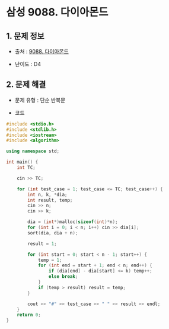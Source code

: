 # 삼성 9088. 다이아몬드

## 1. 문제 정보

- 출처 : [9088. 다이아몬드](https://swexpertacademy.com/main/code/problem/problemDetail.do?contestProbId=AW7Oktj6WMQDFAWY)

- 난이도 : D4

## 2. 문제 해결

- 문제 유형 : 단순 반복문

- 코드
```c++
#include <stdio.h>
#include <stdlib.h>
#include <iostream>
#include <algorithm>

using namespace std;

int main() {
	int TC;

	cin >> TC;

	for (int test_case = 1; test_case <= TC; test_case++) {
		int n, k, *dia;
		int result, temp;
		cin >> n;
		cin >> k;

		dia = (int*)malloc(sizeof(int)*n);
		for (int i = 0; i < n; i++) cin >> dia[i];
		sort(dia, dia + n);

		result = 1;

		for (int start = 0; start < n - 1; start++) {
			temp = 1;
			for (int end = start + 1; end < n; end++) {
				if (dia[end] - dia[start] <= k) temp++;
				else break;
			}
			if (temp > result) result = temp;
		}

		cout << "#" << test_case << " " << result << endl;
	}
	return 0;
}
```
